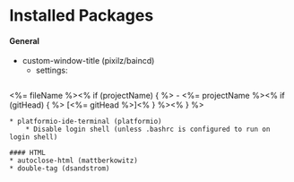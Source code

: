 # Installed Packages

#### General
* custom-window-title (pixilz/baincd)
  * settings:
  ```
<%= fileName %><% if (projectName) { %> - <%= projectName %><% if (gitHead) { %> [<%= gitHead %>]<% } %><% } %>
```
* platformio-ide-terminal (platformio)
    * Disable login shell (unless .bashrc is configured to run on login shell)

#### HTML
* autoclose-html (mattberkowitz)
* double-tag (dsandstrom)
